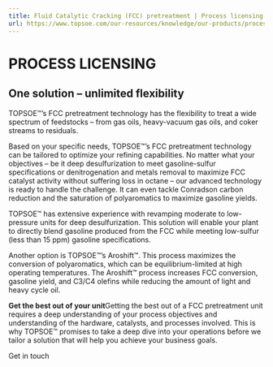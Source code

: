 ```yaml
---
title: Fluid Catalytic Cracking (FCC) pretreatment | Process licensing | Products | Topsoe
url: https://www.topsoe.com/our-resources/knowledge/our-products/process-licensing/fluid-catalytic-cracking-fcc-pretreatment#main-content
---
```


# PROCESS LICENSING

## One solution – unlimited flexibility

TOPSOE™’s FCC pretreatment technology has the flexibility to treat a wide spectrum of feedstocks – from gas oils, heavy-vacuum gas oils, and coker streams to residuals.

Based on your specific needs, TOPSOE™’s FCC pretreatment technology can be tailored to optimize your refining capabilities. No matter what your objectives – be it deep desulfurization to meet gasoline-sulfur specifications or denitrogenation and metals removal to maximize FCC catalyst activity without suffering loss in octane – our advanced technology is ready to handle the challenge. It can even tackle Conradson carbon reduction and the saturation of polyaromatics to maximize gasoline yields.

TOPSOE™ has extensive experience with revamping moderate to low-pressure units for deep desulfurization. This solution will enable your plant to directly blend gasoline produced from the FCC while meeting low-sulfur (less than 15 ppm) gasoline specifications.

Another option is TOPSOE™’s Aroshift™. This process maximizes the conversion of polyaromatics, which can be equilibrium-limited at high operating temperatures. The Aroshift™ process increases FCC conversion, gasoline yield, and C3/C4 olefins while reducing the amount of light and heavy cycle oil.

**Get the best out of your unit**Getting the best out of a FCC pretreatment unit requires a deep understanding of your process objectives and understanding of the hardware, catalysts, and processes involved. This is why TOPSOE™ promises to take a deep dive into your operations before we tailor a solution that will help you achieve your business goals.

Get in touch